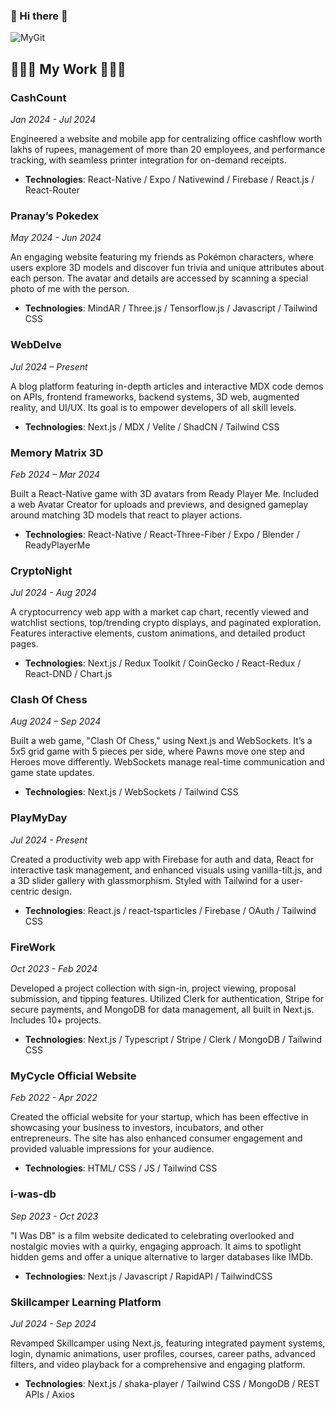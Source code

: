 ### 👋 Hi there 👋

![MyGit](https://github.com/arey-pranay/arey-pranay/assets/86497126/f7128a3b-9aec-4c13-af5e-8905defa0a2d)

## 👨🏼‍💻 My Work 👨🏼‍💻

### CashCount
*Jan 2024 - Jul 2024*

Engineered a website and mobile app for centralizing office cashflow worth lakhs of rupees, management of more than 20 employees, and performance tracking, with seamless printer integration for on-demand receipts.

- **Technologies**: React-Native / Expo / Nativewind / Firebase / React.js / React-Router

### Pranay’s Pokedex
*May 2024 - Jun 2024*

An engaging website featuring my friends as Pokémon characters, where users explore 3D models and discover fun trivia and unique attributes about each person. The avatar and details are accessed by scanning a special photo of me with the person.

- **Technologies**: MindAR / Three.js / Tensorflow.js / Javascript / Tailwind CSS

### WebDelve
*Jul 2024 – Present*

A blog platform featuring in-depth articles and interactive MDX code demos on APIs, frontend frameworks, backend systems, 3D web, augmented reality, and UI/UX. Its goal is to empower developers of all skill levels.

- **Technologies**: Next.js / MDX / Velite / ShadCN / Tailwind CSS

### Memory Matrix 3D
*Feb 2024 – Mar 2024*

Built a React-Native game with 3D avatars from Ready Player Me. Included a web Avatar Creator for uploads and previews, and designed gameplay around matching 3D models that react to player actions.

- **Technologies**: React-Native / React-Three-Fiber / Expo / Blender / ReadyPlayerMe

### CryptoNight
*Jul 2024 - Aug 2024*

A cryptocurrency web app with a market cap chart, recently viewed and watchlist sections, top/trending crypto displays, and paginated exploration. Features interactive elements, custom animations, and detailed product pages.

- **Technologies**: Next.js / Redux Toolkit / CoinGecko / React-Redux / React-DND / Chart.js

### Clash Of Chess
*Aug 2024 – Sep 2024*

Built a web game, "Clash Of Chess," using Next.js and WebSockets. It’s a 5x5 grid game with 5 pieces per side, where Pawns move one step and Heroes move differently. WebSockets manage real-time communication and game state updates.

- **Technologies**: Next.js / WebSockets / Tailwind CSS

### PlayMyDay
*Jul 2024 - Present*

Created a productivity web app with Firebase for auth and data, React for interactive task management, and enhanced visuals using vanilla-tilt.js, and a 3D slider gallery with glassmorphism. Styled with Tailwind for a user-centric design.

- **Technologies**: React.js / react-tsparticles / Firebase / OAuth / Tailwind CSS

### FireWork
*Oct 2023 - Feb 2024*

Developed a project collection with sign-in, project viewing, proposal submission, and tipping features. Utilized Clerk for authentication, Stripe for secure payments, and MongoDB for data management, all built in Next.js. Includes 10+ projects.

- **Technologies**: Next.js / Typescript / Stripe / Clerk / MongoDB / Tailwind CSS

### MyCycle Official Website
*Feb 2022 - Apr 2022*

Created the official website for your startup, which has been effective in showcasing your business to investors, incubators, and other entrepreneurs. The site has also enhanced consumer engagement and provided valuable impressions for your audience.

- **Technologies**: HTML/ CSS / JS / Tailwind CSS

### i-was-db
*Sep 2023 - Oct 2023*

"I Was DB" is a film website dedicated to celebrating overlooked and nostalgic movies with a quirky, engaging approach. It aims to spotlight hidden gems and offer a unique alternative to larger databases like IMDb.

- **Technologies**: Next.js / Javascript / RapidAPI / TailwindCSS

### Skillcamper Learning Platform
*Jul 2024 - Sep 2024*

Revamped Skillcamper using Next.js, featuring integrated payment systems, login, dynamic animations, user profiles, courses, career paths, advanced filters, and video playback for a comprehensive and engaging platform.

- **Technologies**: Next.js / shaka-player / Tailwind CSS / MongoDB / REST APIs / Axios
